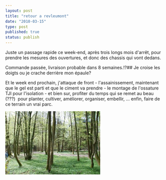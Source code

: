 ```yaml
---
layout: post
title: "retour a revleumont"
date: "2010-03-15"
type: post
published: true
status: publish
---
```


Juste un passage rapide ce week-end, après trois longs mois d'arrêt, pour prendre les mesures des ouvertures, et donc des chassis qui vont dedans.

Commande passée, livraison probable dans 8 semaines.!?## Je croise les doigts ou je crache derrière mon épaule?

Et le week end prochain, j'attaque de front - l'assainissement, maintenant que le gel est parti et que le ciment va prendre - le montage de l'ossature TJI pour l'isolation - et bien sur, profiter du temps qui se remet au beau (???)  pour planter, cultiver, améliorer, organiser, embellir, ... enfin, faire de ce terrain un vrai parc.

[![](/images/2010/03/DSC_0060a1-300x200.jpg "DSC_0060a")](/images/2010/03/DSC_0060a1.jpg)
